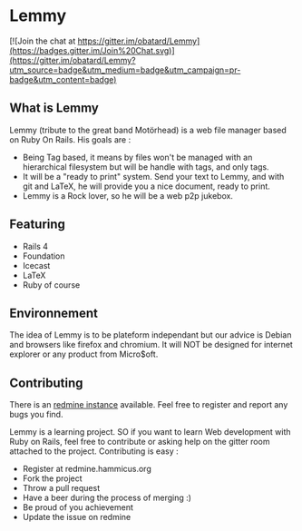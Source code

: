 # Lemmy

[![Join the chat at https://gitter.im/obatard/Lemmy](https://badges.gitter.im/Join%20Chat.svg)](https://gitter.im/obatard/Lemmy?utm_source=badge&utm_medium=badge&utm_campaign=pr-badge&utm_content=badge)

## What is Lemmy

Lemmy (tribute to the great band Motörhead) is a web file manager based on Ruby On Rails. His goals are :

- Being Tag based, it means by files won't be managed with an hierarchical filesystem but will be handle with tags, and only tags.
- It will be a "ready to print" system. Send your text to Lemmy, and with git and LaTeX, he will provide you a nice document, ready to print.
- Lemmy is a Rock lover, so he will be a web p2p jukebox.

## Featuring

- Rails 4
- Foundation
- Icecast
- LaTeX
- Ruby of course

## Environnement

The idea of Lemmy is to be plateform independant but our advice is Debian and browsers like firefox and chromium. It will NOT be designed for internet explorer or any product from Micro$oft.

## Contributing

There is an [redmine instance](redmine.hammicus.org) available. Feel free to register and report any bugs you find.

Lemmy is a learning project. SO if you want to learn Web development with Ruby on Rails, feel free to contribute or asking help on the gitter room attached to the project. Contributing is easy :

* Register at redmine.hammicus.org
* Fork the project
* Throw a pull request
* Have a beer during the process of merging :)
* Be proud of you achievement
* Update the issue on redmine
